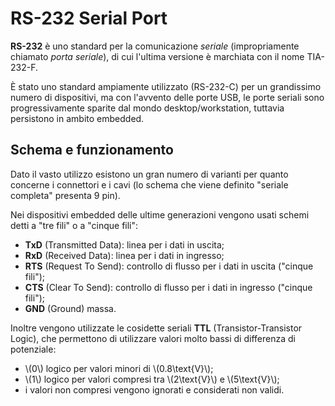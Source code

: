 # RS-232 Serial Port

**RS-232** è uno standard per la comunicazione _seriale_ (impropriamente chiamato _porta seriale_), di cui l'ultima versione è marchiata con il nome TIA-232-F.

È stato uno standard ampiamente utilizzato (RS-232-C) per un grandissimo numero di dispositivi, ma con l'avvento delle porte USB, le porte seriali sono progressivamente sparite dal mondo desktop/workstation, tuttavia persistono in ambito embedded.

## Schema e funzionamento

Dato il vasto utilizzo esistono un gran numero di varianti per quanto concerne i connettori e i cavi (lo schema che viene definito "seriale completa" presenta 9 pin).

Nei dispositivi embedded delle ultime generazioni vengono usati schemi detti a "tre fili" o a "cinque fili":

- **TxD** (Transmitted Data): linea per i dati in uscita;
- **RxD** (Received Data): linea per i dati in ingresso;
- **RTS** (Request To Send): controllo di flusso per i dati in uscita ("cinque fili");
- **CTS** (Clear To Send): controllo di flusso per i dati in ingresso ("cinque fili");
- **GND** (Ground) massa.

Inoltre vengono utilizzate le cosidette seriali **TTL** (Transistor-Transistor Logic), che permettono di
utilizzare valori molto bassi di differenza di potenziale:

- \\(0\\) logico per valori minori di \\(0.8\text{V}\\);
- \\(1\\) logico per valori compresi tra \\(2\text{V}\\) e \\(5\text{V}\\);
- i valori non compresi vengono ignorati e considerati non validi.
